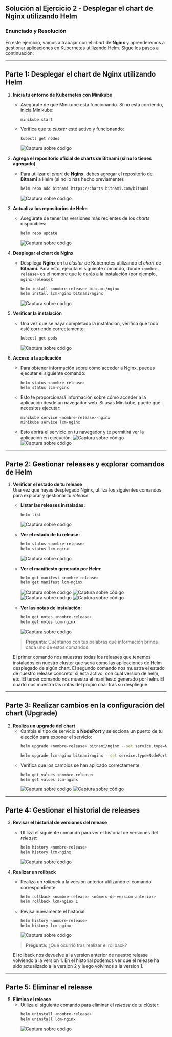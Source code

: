 ## Solución al Ejercicio 2 - Desplegar el chart de Nginx utilizando Helm

### **Enunciado y Resolución**

En este ejercicio, vamos a trabajar con el *chart* de **Nginx** y aprenderemos a gestionar aplicaciones en Kubernetes utilizando Helm. Sigue los pasos a continuación:

---

## **Parte 1: Desplegar el chart de Nginx utilizando Helm**

1. **Inicia tu entorno de Kubernetes con Minikube**
   - Asegúrate de que Minikube está funcionando. Si no está corriendo, inicia Minikube:
     ```bash
     minikube start
     ```
   - Verifica que tu *cluster* esté activo y funcionando:
     ```bash
     kubectl get nodes
     ```
      ![Captura sobre código](../../datos/Ejercicio02/parte%201.png)

2. **Agrega el repositorio oficial de charts de Bitnami (si no lo tienes agregado)**
   - Para utilizar el *chart* de **Nginx**, debes agregar el repositorio de **Bitnami** a Helm (si no lo has hecho previamente):
     ```bash
     helm repo add bitnami https://charts.bitnami.com/bitnami
     ```
      ![Captura sobre código](../../datos/Ejercicio02/parte%202.png)

3. **Actualiza los repositorios de Helm**
   - Asegúrate de tener las versiones más recientes de los *charts* disponibles:
     ```bash
     helm repo update
     ```
      ![Captura sobre código](../../datos/Ejercicio02/parte%203.png)

4. **Desplegar el chart de Nginx**
   - Despliega **Nginx** en tu *cluster* de Kubernetes utilizando el *chart* de **Bitnami**. Para esto, ejecuta el siguiente comando, donde `<nombre-release>` es el nombre que le darás a la instalación (por ejemplo, `nginx-release`):
     ```bash
     helm install <nombre-release> bitnami/nginx
     helm install lcm-nginx bitnami/nginx
     ```
      ![Captura sobre código](../../datos/Ejercicio02/parte%204.png)

5. **Verificar la instalación**
   - Una vez que se haya completado la instalación, verifica que todo esté corriendo correctamente:
     ```bash
     kubectl get pods
     ```
      ![Captura sobre código](../../datos/Ejercicio02/parte%205.png)

6. **Acceso a la aplicación**
   - Para obtener información sobre cómo acceder a Nginx, puedes ejecutar el siguiente comando:
     ```bash
     helm status <nombre-release>
     helm status lcm-nginx
     ```
   - Esto te proporcionará información sobre cómo acceder a la aplicación desde un navegador web. Si usas Minikube, puede que necesites ejecutar:
     ```bash
     minikube service <nombre-release>-nginx
     minikube service lcm-nginx
     ```
   - Esto abrirá el servicio en tu navegador y te permitirá ver la aplicación en ejecución.
    ![Captura sobre código](../../datos/Ejercicio02/parte%206.png)
    ![Captura sobre código](../../datos/Ejercicio02/parte%207.png)

---

## **Parte 2: Gestionar releases y explorar comandos de Helm**

1. **Verificar el estado de tu release**  
   Una vez que hayas desplegado Nginx, utiliza los siguientes comandos para explorar y gestionar tu *release*:
   
   - **Listar las releases instaladas:**
     ```bash
     helm list
     ```
     ![Captura sobre código](../../datos/Ejercicio02/parte%202%20punto%201.png)

   - **Ver el estado de tu release:**
     ```bash
     helm status <nombre-release>
     helm status lcm-nginx
     ```
     ![Captura sobre código](../../datos/Ejercicio02/parte%202%20punto%202.png)

   - **Ver el manifiesto generado por Helm:**
     ```bash
     helm get manifest <nombre-release>
     helm get manifest lcm-nginx
     ```
      ![Captura sobre código](../../datos/Ejercicio02/parte%202%20punto%203.1.png)
      ![Captura sobre código](../../datos/Ejercicio02/parte%202%20punto%203.2.png)
      ![Captura sobre código](../../datos/Ejercicio02/parte%202%20punto%203.3.png)
      ![Captura sobre código](../../datos/Ejercicio02/parte%202%20punto%203.4.png)

   - **Ver las notas de instalación:**
     ```bash
     helm get notes <nombre-release>
     helm get notes lcm-nginx
     ```
      ![Captura sobre código](../../datos/Ejercicio02/parte%202%20punto%204.png)

   > **Pregunta**: Cuéntanos con tus palabras qué información brinda cada uno de estos comandos.

    El primer comando nos muestras todas los releases que tenemos instalados en nuestro cluster que sería como las aplicaciones de Helm desplegado de algún chart. El segundo comando nos muestra el estado de nuestro release concreto, si esta activo, con cual version de helm, etc. El tercer comando nos muestra el manifiesto generado por helm. El cuarto nos muestra las notas del propio char tras su despliegue. 
   
---

## **Parte 3: Realizar cambios en la configuración del chart (Upgrade)**

2. **Realiza un upgrade del chart**
   - Cambia el tipo de servicio a **NodePort** y selecciona un puerto de tu elección para exponer el servicio:
     ```bash
     helm upgrade <nombre-release> bitnami/nginx --set service.type=NodePort --set service.nodePorts.http=<puerto-elegido>
     
     helm upgrade lcm-nginx bitnami/nginx --set service.type=NodePort --set service.nodePorts.http=30080
     ```
   - Verifica que los cambios se han aplicado correctamente:
     ```bash
     helm get values <nombre-release>
     helm get values lcm-nginx
     ```
      ![Captura sobre código](../../datos/Ejercicio02/parte%203%20punto%201.png)
      ![Captura sobre código](../../datos/Ejercicio02/parte%203%20punto%202.png)

---

## **Parte 4: Gestionar el historial de releases**

3. **Revisar el historial de versiones del release**
   - Utiliza el siguiente comando para ver el historial de versiones del *release*:
     ```bash
     helm history <nombre-release>
     helm history lcm-nginx
     ```
      ![Captura sobre código](../../datos/Ejercicio02/parte%204%20parte%201.png)
  

4. **Realizar un rollback**
   - Realiza un *rollback* a la versión anterior utilizando el comando correspondiente:
     ```bash
     helm rollback <nombre-release> <número-de-versión-anterior>
     helm rollback lcm-nginx 1
     ```
   - Revisa nuevamente el historial:
     ```bash
     helm history <nombre-release>
     helm history lcm-nginx
     ```
      ![Captura sobre código](../../datos/Ejercicio02/parte%204%20parte%202.png)

   > **Pregunta**: ¿Qué ocurrió tras realizar el rollback?  

   El rollback nos devuelve a la version anterior de nuestro release volviendo a la version 1. En el historial podemos ver que el release ha sido actualizado a la version 2 y luego volvimos a la version 1.

---

## **Parte 5: Eliminar el release**

5. **Elimina el release**
   - Utiliza el siguiente comando para eliminar el *release* de tu clúster:
     ```bash
     helm uninstall <nombre-release>
     helm uninstall lcm-nginx
     ```
      ![Captura sobre código](../../datos/Ejercicio02/Punto%205%20entero.png)



